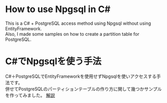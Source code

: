 # How to use Npgsql in C#
This is a C# + PostgreSQL access method using Npgsql without using EntityFramework.    
Also, I made some samples on how to create a partition table for PostgreSQL.  

# C#でNpgsqlを使う手法
C#＋PostgreSQLでEntityFrameworkを使用せずNpgsqlを使いアクセスする手法です。  
併せてPostgreSQLのパーティションテーブルの作り方に関して幾つかサンプルを作ってみました。 
[解説](https://www.nabehiro.net/search/label/Npgsql)
